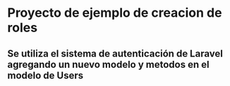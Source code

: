 # Proyecto de ejemplo de creacion de roles

## Se utiliza el sistema de autenticación de Laravel agregando un nuevo modelo y metodos en el modelo de Users
